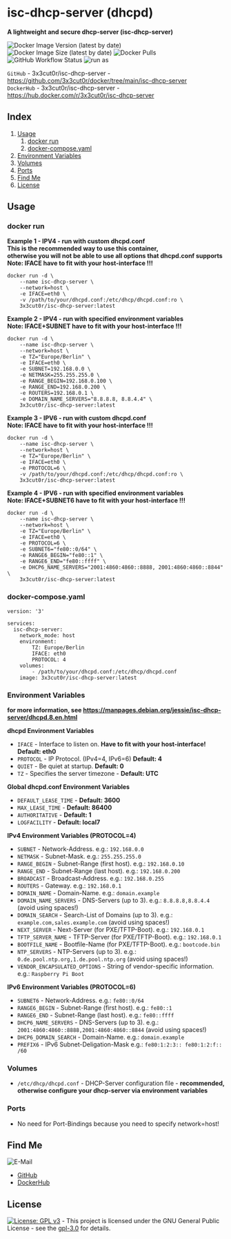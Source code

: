 # isc-dhcp-server (dhcpd)

**A lightweight and secure dhcp-server (isc-dhcp-server)**

![Docker Image Version (latest by date)](https://img.shields.io/docker/v/3x3cut0r/isc-dhcp-server)
![Docker Image Size (latest by date)](https://img.shields.io/docker/image-size/3x3cut0r/isc-dhcp-server)
![Docker Pulls](https://img.shields.io/docker/pulls/3x3cut0r/isc-dhcp-server)
![GitHub Workflow Status](https://img.shields.io/github/workflow/status/3x3cut0r/docker/build%20isc-dhcp-server)
![run as](https://img.shields.io/badge/run%20as-non--root-red)

`GitHub` - 3x3cut0r/isc-dhcp-server - https://github.com/3x3cut0r/docker/tree/main/isc-dhcp-server  
`DockerHub` - 3x3cut0r/isc-dhcp-server - https://hub.docker.com/r/3x3cut0r/isc-dhcp-server  

## Index

1. [Usage](#usage)
    1. [docker run](#dockerrun)
    2. [docker-compose.yaml](#dockercompose)
2. [Environment Variables](#environment-variables)
3. [Volumes](#volumes)
4. [Ports](#ports)
5. [Find Me](#findme)
6. [License](#license)

## Usage <a name="usage"></a>

### docker run <a name="dockerrun"></a>

**Example 1 - IPV4 - run with custom dhcpd.conf**  
**This is the recommended way to use this container,**  
**otherwise you will not be able to use all options that dhcpd.conf supports**  
**Note: IFACE have to fit with your host-interface !!!**  
```shell
docker run -d \
    --name isc-dhcp-server \
    --network=host \
    -e IFACE=eth0 \
    -v /path/to/your/dhcpd.conf:/etc/dhcp/dhcpd.conf:ro \
    3x3cut0r/isc-dhcp-server:latest
```

**Example 2 - IPV4 - run with specified environment variables**  
**Note: IFACE+SUBNET have to fit with your host-interface !!!**  
```shell
docker run -d \
    --name isc-dhcp-server \
    --network=host \
    -e TZ="Europe/Berlin" \
    -e IFACE=eth0 \
    -e SUBNET=192.168.0.0 \
    -e NETMASK=255.255.255.0 \
    -e RANGE_BEGIN=192.168.0.100 \
    -e RANGE_END=192.168.0.200 \
    -e ROUTERS=192.168.0.1 \
    -e DOMAIN_NAME_SERVERS="8.8.8.8, 8.8.4.4" \
    3x3cut0r/isc-dhcp-server:latest
```

**Example 3 - IPV6 - run with custom dhcpd.conf**   
**Note: IFACE have to fit with your host-interface !!!**  
```shell
docker run -d \
    --name isc-dhcp-server \
    --network=host \
    -e TZ="Europe/Berlin" \
    -e IFACE=eth0 \
    -e PROTOCOL=6 \
    -v /path/to/your/dhcpd.conf:/etc/dhcp/dhcpd.conf:ro \
    3x3cut0r/isc-dhcp-server:latest
```

**Example 4 - IPV6 - run with specified environment variables**  
**Note: IFACE+SUBNET6 have to fit with your host-interface !!!**  
```shell
docker run -d \
    --name isc-dhcp-server \
    --network=host \
    -e TZ="Europe/Berlin" \
    -e IFACE=eth0 \
    -e PROTOCOL=6 \
    -e SUBNET6="fe80::0/64" \
    -e RANGE6_BEGIN="fe80::1" \
    -e RANGE6_END="fe80::ffff" \
    -e DHCP6_NAME_SERVERS="2001:4860:4860::8888, 2001:4860:4860::8844" \
    3x3cut0r/isc-dhcp-server:latest
```

### docker-compose.yaml <a name="docker-compose"></a>

```shell
version: '3'

services:
  isc-dhcp-server:
    network_mode: host
    environment:
        TZ: Europe/Berlin
        IFACE: eth0
        PROTOCOL: 4
    volumes:
        - /path/to/your/dhcpd.conf:/etc/dhcp/dhcpd.conf
    image: 3x3cut0r/isc-dhcp-server:latest

```

### Environment Variables <a name="environment-variables"></a>
**for more information, see https://manpages.debian.org/jessie/isc-dhcp-server/dhcpd.8.en.html**

**dhcpd Environment Variables**  
* `IFACE` - Interface to listen on. **Have to fit with your host-interface! Default: eth0**  
* `PROTOCOL` - IP Protocol. (IPv4=4, IPv6=6) **Default: 4**  
* `QUIET` - Be quiet at startup. **Default: 0**  
* `TZ` - Specifies the server timezone - **Default: UTC**  

**Global dhcpd.conf Environment Variables**  
* `DEFAULT_LEASE_TIME` - **Default: 3600**  
* `MAX_LEASE_TIME` - **Default: 86400**  
* `AUTHORITATIVE` - **Default: 1**  
* `LOGFACILITY` - **Default: local7**  

**IPv4 Environment Variables (PROTOCOL=4)**  
* `SUBNET` - Network-Address. e.g.: `192.168.0.0`  
* `NETMASK` - Subnet-Mask. e.g.: `255.255.255.0`  
* `RANGE_BEGIN` - Subnet-Range (first host). e.g.: `192.168.0.10`  
* `RANGE_END` - Subnet-Range (last host). e.g.: `192.168.0.200`  
* `BROADCAST` - Broadcast-Address. e.g.: `192.168.0.255`  
* `ROUTERS` - Gateway. e.g.: `192.168.0.1`  
* `DOMAIN_NAME` - Domain-Name. e.g.: `domain.example`  
* `DOMAIN_NAME_SERVERS` - DNS-Servers (up to 3). e.g.: `8.8.8.8,8.8.4.4` (avoid using spaces!)  
* `DOMAIN_SEARCH` - Search-List of Domains (up to 3). e.g.: `example.com,sales.example.com` (avoid using spaces!)  
* `NEXT_SERVER` - Next-Server (for PXE/TFTP-Boot). e.g.: `192.168.0.1`  
* `TFTP_SERVER_NAME` - TFTP-Server (for PXE/TFTP-Boot). e.g.: `192.168.0.1`  
* `BOOTFILE_NAME` - Bootfile-Name (for PXE/TFTP-Boot). e.g.: `bootcode.bin`  
* `NTP_SERVERS` - NTP-Servers (up to 3). e.g.: `0.de.pool.ntp.org,1.de.pool.ntp.org` (avoid using spaces!)  
* `VENDOR_ENCAPSULATED_OPTIONS` - String of vendor-specific information. e.g.: `Raspberry Pi Boot`  

**IPv6 Environment Variables (PROTOCOL=6)**  
* `SUBNET6` - Network-Address. e.g.: `fe80::0/64`  
* `RANGE6_BEGIN` - Subnet-Range (first host). e.g.: `fe80::1`  
* `RANGE6_END` - Subnet-Range (last host). e.g.: `fe80::ffff`  
* `DHCP6_NAME_SERVERS` - DNS-Servers (up to 3). e.g.: `2001:4860:4860::8888,2001:4860:4860::8844` (avoid using spaces!)  
* `DHCP6_DOMAIN_SEARCH` - Domain-Name. e.g.: `domain.example`  
* `PREFIX6` - IPv6 Subnet-Deligation-Mask e.g.: `fe80:1:2:3:: fe80:1:2:f:: /60`   

### Volumes <a name="volumes"></a>

* `/etc/dhcp/dhcpd.conf` - DHCP-Server configuration file - **recommended, otherwise configure your dhcp-server via environment variables**  

### Ports <a name="ports"></a>

* No need for Port-Bindings because you need to specify network=host!  

## Find Me <a name="findme"></a>

![E-Mail](https://img.shields.io/badge/E--Mail-executor55%40gmx.de-red)
* [GitHub](https://github.com/3x3cut0r)
* [DockerHub](https://hub.docker.com/u/3x3cut0r)

## License <a name="license"></a>

[![License: GPL v3](https://img.shields.io/badge/License-GPLv3-blue.svg)](https://www.gnu.org/licenses/gpl-3.0) - This project is licensed under the GNU General Public License - see the [gpl-3.0](https://www.gnu.org/licenses/gpl-3.0.en.html) for details.
